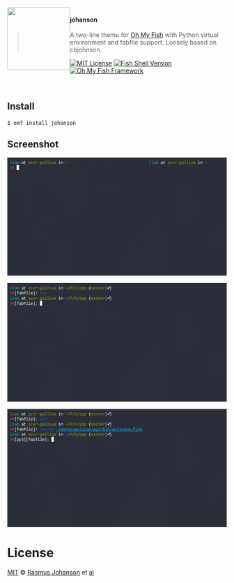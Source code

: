 <img src="https://cdn.rawgit.com/oh-my-fish/oh-my-fish/e4f1c2e0219a17e2c748b824004c8d0b38055c16/docs/logo.svg" align="left" width="144px" height="144px"/>

#### johanson
> A two-line theme for [Oh My Fish][omf-link] with Python virtual environment  and fabfile support. Loosely based on cbjohnson.

[![MIT License](https://img.shields.io/badge/license-MIT-007EC7.svg?style=flat-square)](/LICENSE)
[![Fish Shell Version](https://img.shields.io/badge/fish-v2.2.0-007EC7.svg?style=flat-square)](https://fishshell.com)
[![Oh My Fish Framework](https://img.shields.io/badge/Oh%20My%20Fish-Framework-007EC7.svg?style=flat-square)](https://www.github.com/oh-my-fish/oh-my-fish)

<br/>

## Install

```fish
$ omf install johanson
```
## Screenshot

![Omf johanson theme screenshot](screenshots/omf-theme-johanson-1.png?raw=true)

![Omf johanson theme screenshot](screenshots/omf-theme-johanson-2.png?raw=true)

![Omf johanson theme screenshot](screenshots/omf-theme-johanson-3.png?raw=true)

# License

[MIT][mit] © [Rasmus Johanson][author] et [al][contributors]

[mit]:            https://opensource.org/licenses/MIT
[author]:         https://github.com/johanson
[contributors]:   https://github.com/johanson/theme-johanson/graphs/contributors
[omf-link]:       https://www.github.com/oh-my-fish/oh-my-fish

[license-badge]:  https://img.shields.io/badge/license-MIT-007EC7.svg?style=flat-square
